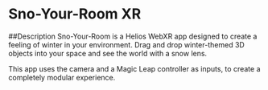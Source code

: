 # Sno-Your-Room XR

##Description
Sno-Your-Room is a Helios WebXR app designed to create a feeling of winter in your environment. Drag and drop winter-themed 3D objects into your space and see the world with a snow lens.

This app uses the camera and a Magic Leap controller as inputs, to create a completely modular experience. 

